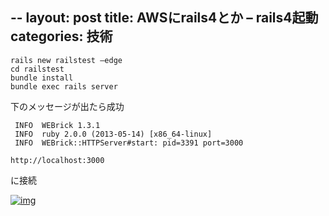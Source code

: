 --
layout: post
title: AWSにrails4とか – rails4起動
categories: 技術
--
```
rails new railstest –edge
cd railstest
bundle install
bundle exec rails server
```

下のメッセージが出たら成功

```
 INFO  WEBrick 1.3.1
 INFO  ruby 2.0.0 (2013-05-14) [x86_64-linux]
 INFO  WEBrick::HTTPServer#start: pid=3391 port=3000
```

`http://localhost:3000`

に接続


<a href="http://2.bp.blogspot.com/-aiLjRC0rUyY/UawIvy6aE-I/AAAAAAAAAv4/qrLd3_Hmf38/s1600/WS0276.JPG" target="_blank">![img](http://2.bp.blogspot.com/-aiLjRC0rUyY/UawIvy6aE-I/AAAAAAAAAv4/qrLd3_Hmf38/s320/WS0276.JPG)</a>


